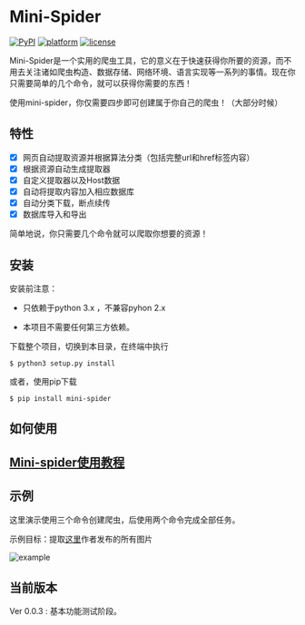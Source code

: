 # Mini-Spider

[![PyPI](https://img.shields.io/pypi/v/yagmail.svg?style=flat-square)](https://pypi.python.org/pypi/mini-spider/)
[![platform](https://img.shields.io/badge/python-3.5-green.svg)]()
[![license](https://img.shields.io/github/license/mashape/apistatus.svg?style=flat-square)](https://pypi.python.org/pypi/mini-spider/)

Mini-Spider是一个实用的爬虫工具，它的意义在于快速获得你所要的资源，而不用去关注诸如爬虫构造、数据存储、网络环境、语言实现等一系列的事情。现在你只需要简单的几个命令，就可以获得你需要的东西！

使用mini-spider，你仅需要四步即可创建属于你自己的爬虫！（大部分时候）

## 特性

- [x] 网页自动提取资源并根据算法分类（包括完整url和href标签内容）
- [x] 根据资源自动生成提取器
- [x] 自定义提取器以及Host数据
- [x] 自动将提取内容加入相应数据库
- [x] 自动分类下载，断点续传
- [x] 数据库导入和导出

简单地说，你只需要几个命令就可以爬取你想要的资源！


## 安装

安装前注意：

- 只依赖于python 3.x ，不兼容pyhon 2.x

- 本项目不需要任何第三方依赖。

 下载整个项目，切换到本目录，在终端中执行

```console
$ python3 setup.py install
```

或者，使用pip下载

```console
$ pip install mini-spider
```

## 如何使用

## [Mini-spider使用教程](http://pythonhosted.org/mini-spider)

## 示例

这里演示使用三个命令创建爬虫，后使用两个命令完成全部任务。

示例目标：提取[这里](http://bbs.fengniao.com/forum/9373824.html)作者发布的所有图片

![example](https://github.com/ZYunH/Mini-Spider/blob/master/example.gif)

## 当前版本

Ver 0.0.3 : 基本功能测试阶段。
